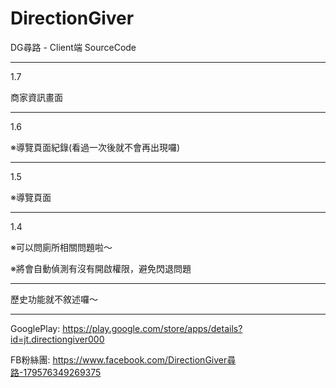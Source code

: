 # DirectionGiver

DG尋路 - Client端 SourceCode

----------
1.7

商家資訊畫面

----------
1.6

※導覽頁面紀錄(看過一次後就不會再出現囉)

----------
1.5

※導覽頁面

----------
1.4

※可以問廁所相關問題啦～

※將會自動偵測有沒有開啟權限，避免閃退問題

----------

歷史功能就不敘述囉～

----------
GooglePlay:
https://play.google.com/store/apps/details?id=jt.directiongiver000

FB粉絲團:
https://www.facebook.com/DirectionGiver尋路-179576349269375

